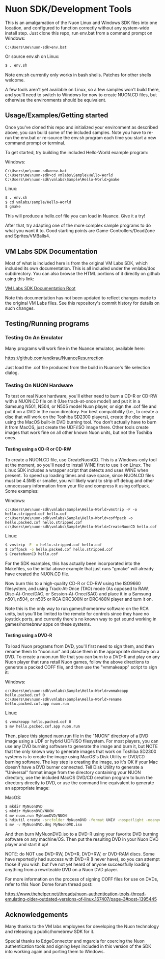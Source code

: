 # Nuon SDK/Development Tools

This is an amalgamation of the Nuon Linux and Windows SDK files into one
location, and configured to function correctly without any system-wide install
step. Just clone this repo, run env.bat from a command prompt on Windows:

```
C:\Users\me\nuon-sdk>env.bat
```

Or source env.sh on Linux:

```sh
$ . env.sh
```

Note env.sh currently only works in bash shells. Patches for other shells
welcome.

A few tools aren't yet available on Linux, so a few samples won't build there,
and you'll need to switch to Windows for now to create NUON.CD files, but
otherwise the environments should be equivalent.

## Usage/Examples/Getting started

Once you've cloned this repo and initialized your environment as described
above, you can build some of the included samples. Note you have to re-run the
env.bat or re-source the env.sh program each time you start a new command prompt
or terminal.

To get started, try building the included Hello-World example program:

Windows:
```
C:\Users\me\nuon-sdk>env.bat
C:\Users\me\nuon-sdk>cd vmlabs\Sample\Hello-World
C:\Users\me\nuon-sdk\vmlabs\Sample\Hello-World>gmake
```

Linux:
```sh
$ . env.sh
$ cd vmlabs/sample/Hello-World
$ gmake
```

This will produce a hello.cof file you can load in Nuance. Give it a try!

After that, try adapting one of the more complex sample programs to do what
you want it to. Good starting points are Game-Controllers/DeadZone and
Sprites/VMBalls4.

## VM Labs SDK Documentation

Most of what is included here is from the original VM Labs SDK, which included
its own documentation. This is all included under the vmlabs/doc subdirectory.
You can also browse the HTML portions of it directly on github using this link:

[VM Labs SDK Documentation Root](https://htmlpreview.github.io/?https://github.com/cubanismo/nuon-sdk/blob/main/vmlabs/readme.html)

Note this documentation has not been updated to reflect changes made to the
original VM Labs files. See this repository's commit history for details on such
changes.

## Testing/Running programs

### Testing On An Emulator

Many programs will work fine in the Nuance emulator, available here:

https://github.com/andkrau/NuanceResurrection

Just load the .cof file produced from the build in Nuance's file selection
dialog.

### Testing On NUON Hardware

To test on real Nuon hardware, you'll either need to burn a CD-R or CD-RW with
a NUON.CD file on it (Use track-at-once mode!) and put it in a Samsung N501,
N504, or N505 model Nuon player, or sign the .cof file and put it on a DVD in
the nuon directory. For best compatibility (I.e., to create a disc that will
work on the Toshiba SD2300 players), create the disc image using the MacOS
built-in DVD burning tool. You don't actually have to burn it from MacOS, just
create the UDF/ISO image there. Other tools create images that work fine on all
other known Nuon units, but not the Toshiba ones.

#### Testing using a CD-R or CD-RW

To create a NUON.CD file, use CreateNuonCD. This is a Windows-only tool at the
moment, so you'll need to install WINE first to use it on Linux. The Linux SDK
includes a wrapper script that detects and uses WINE when present. To speed up
loading times and save space, since NUON.CD files must be 4.5MB or smaller, you
will likely want to strip off debug and other unnecessary information from your
file and compress it using coffpack. Some examples:

Windows:
```
c:\Users\me\nuon-sdk\vmlabs\Sample\Hello-World>vmstrip -F -o hello.stripped.cof hello.cof
c:\Users\me\nuon-sdk\vmlabs\Sample\Hello-World>coffpack -o hello.packed.cof hello.stripped.cof
c:\Users\me\nuon-sdk\vmlabs\Sample\Hello-World>CreateNuonCD hello.cof
```

Linux:
```sh
$ vmstrip -F -o hello.stripped.cof hello.cof
$ coffpack -o hello.packed.cof hello.stripped.cof
$ CreateNuonCD hello.cof
```

For the SDK examples, this has actually been incorporated into the Makefiles, so
the initial above example that just runs "gmake" will already have created the
NUON.CD file.

Now burn this to a high-quality CD-R or CD-RW using the ISO9660 filesystem, and
using Track-At-Once (TAO) mode (As opposed to RAW, Disc-At-Once/DAO, or
Session-At-Once/SAO) and place it in a Samsung n501, n504, or n505 or RCA
DRC300N or DRC480N player and turn it on.

Note this is the only way to run games/homebrew software on the RCA units, but
you'll be limited to the remote for controls since they have no joystick ports,
and currently there's no known way to get sound working in games/homebrew apps
on these systems.

#### Testing using a DVD-R

To load Nuon programs from DVD, you'll first need to sign them, and then rename
them to "nuon.run" and place them in the appropriate directory on a DVD. To
create a nuon.run file that you can burn to a DVD-R and play on any Nuon player
that runs retail Nuon games, follow the above directions to generate a packed
COFF file, and then use the "vmmakeapp" script to sign it:

Windows:
```
c:\Users\me\nuon-sdk\vmlabs\Sample\Hello-World>vmmakeapp hello.packed.cof 0
c:\Users\me\nuon-sdk\vmlabs\Sample\Hello-World>rename hello.packed.cof.app nuon.run
```

Linux:
```sh
$ vmmakeapp hello.packed.cof 0
$ mv hello.packed.cof.app nuon.run
```

Then, place this signed nuon.run file in the "NUON" directory of a DVD image
using a UDF or hybrid UDF/ISO filesystem. For most players, you can use any DVD
burning software to generate the image and burn it, but NOTE that the only known
way to generate images that work on Toshiba SD2300 systems is to create the
image using MacOS's Disk Utility or DVD/CD burning software. The key step is
creating the image, so it's OK if your Mac doesn't have a DVD burner connected.
Tell Disk Utility to generate a "Universal" format image from the directory
containing your NUON directory, use the included MacOS DVD/CD creation program
to burn the directory directly to DVD, or use the command line equivalent to
generate an appropriate image:

MacOS:
```sh
$ mkdir MyNuonDVD
$ mkdir MyNuonDVD/NUON
$ mv nuon.run MyNuonDVD/NUON
$ hdiutil create -srcfolder MyNuonDVD -format UNIV -nospotlight -noanyowners MyNuonDVD.dmg
$ mv -v MyNuonDVD.dmg MyNuonDVD.iso
```

And then burn MyNuonDVD.iso to a DVD-R using your favorite DVD burning software
on any machine/OS. Then put the resulting DVD in your Nuon DVD player and start
it up!

NOTE: do NOT use DVD-RW, DVD+R, DVD+RW, or DVD-RAM discs. Some have reportedly
had success with DVD+R (I never have), so you can attempt those if you wish, but
I've not yet heard of anyone successfully loading anything from a rewriteable
DVD on a Nuon DVD player.

For more information on the process of signing COFF files for use on DVDs, refer
to this Nuon Dome forum thread post:

https://www.thehelper.net/threads/nuon-authentication-tools-thread-emulating-older-outdated-versions-of-linux.167407/page-3#post-1395445

## Acknowledgements

Many thanks to the VM labs employees for developing the Nuon technology and
releasing a public/homebrew SDK for it.

Special thanks to EdgeConnector and mgarcia for coercing the Nuon authentication
tools and signing keys included in this version of the SDK into working again
and porting them to Windows.
